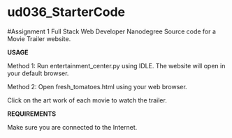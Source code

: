 # ud036_StarterCode
#Assignment 1 Full Stack Web Developer Nanodegree
Source code for a Movie Trailer website.

**USAGE**

Method 1:
	Run entertainment_center.py using IDLE.
	The website will open in your default browser.

Method 2:
	Open fresh_tomatoes.html using your web browser.
	
Click on the art work of each movie to watch the trailer.	

**REQUIREMENTS**

Make sure you are connected to the Internet.
